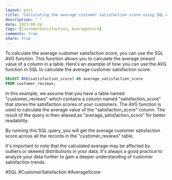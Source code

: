 ```yaml
---
layout: post
title: "Calculating the average customer satisfaction score using SQL AVG"
description: " "
date: 2023-09-24
tags: [CustomerSatisfaction, AverageScore]
comments: true
share: true
---
```


To calculate the average customer satisfaction score, you can use the SQL AVG function. This function allows you to calculate the average (mean) value of a column in a table. Here's an example of how you can use the AVG function in SQL to calculate the average customer satisfaction score:

```sql
SELECT AVG(satisfaction_score) AS average_satisfaction_score
FROM customer_reviews;
```

In this example, we assume that you have a table named "customer_reviews" which contains a column named "satisfaction_score" that stores the satisfaction scores of your customers. The AVG function is used to calculate the average value of the "satisfaction_score" column. The result of the query is then aliased as "average_satisfaction_score" for better readability.

By running this SQL query, you will get the average customer satisfaction score across all the records in the "customer_reviews" table.

It's important to note that the calculated average may be affected by outliers or skewed distributions in your data. It's always a good practice to analyze your data further to gain a deeper understanding of customer satisfaction trends.

#SQL #CustomerSatisfaction #AverageScore